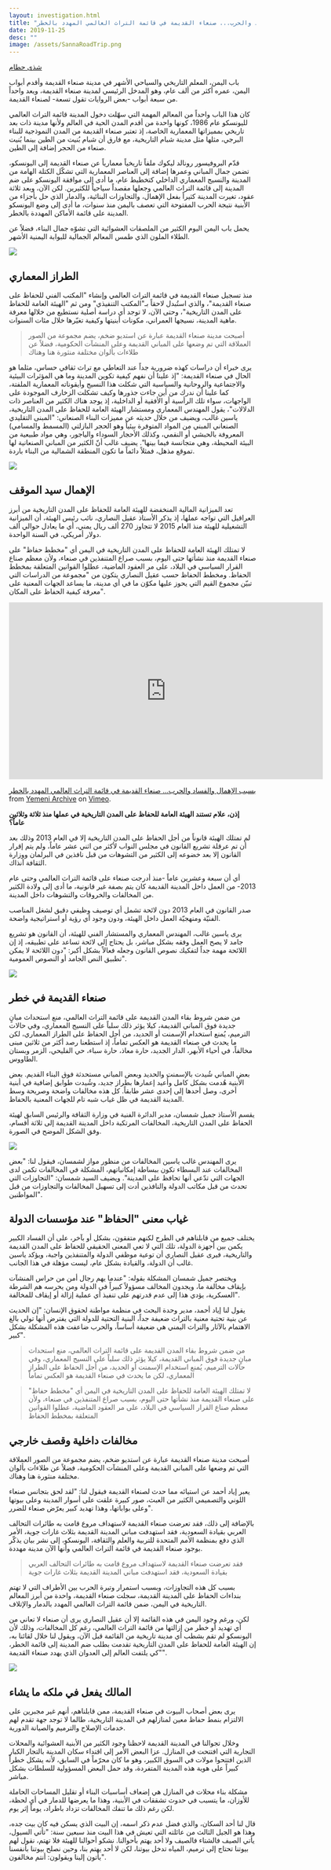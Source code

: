 ```yaml
---
layout: investigation.html
title: "بسبب الإهمال والفساد والحرب... صنعاء القديمة في قائمة التراث العالمي المهدد بالخطر"
date: 2019-11-25
desc: ""
image: /assets/SannaRoadTrip.png
---
```


[شذى حطام](https://twitter.com/Shada91Hottam)

باب اليمن، المعلم التاريخي والسياحي الأشهر في مدينة صنعاء القديمة وأقدم أبواب اليمن، عمره أكثر من ألف عام، وهو المدخل الرئيسي لمدينة
صنعاء القديمة، ويعد واحداً من سبعة أبواب -بعض الروايات تقول تسعة- لصنعاء القديمة.  

كان هذا الباب واحداً من المعالم المهمة التي سهّلت دخول المدينة قائمة التراث العالمي لليونسكو عام 1986، كونها واحدة من أقدم المدن الحية في العالم ولأنها مدينة ذات بعد تاريخي بمميزاتها المعمارية الخاصة، إذ تعتبر صنعاء القديمة من المدن النموذجية للبناء البرجي، مثلها مثل مدينة شبام التاريخية، مع فارق أن شبام بُنيت من الطين بينما بُنيت صنعاء من الحجر إضافة إلى الطين.

قدّم البروفيسور رونالد ليكوك ملفاً تاريخياً معمارياً عن صنعاء القديمة إلى اليونسكو، تضمن جمال المباني وعمرها إضافة إلى العناصر المعمارية التي تشكّل الكتلة الهامة من المدينة والنسيج المعماري الداخلي كتخطيط عام، ما أدى إلى موافقة اليونسكو على ضم المدينة إلى قائمة التراث العالمي وجعلها مقصداً سياحياً للكثيرين. لكن الآن، وبعد ثلاثة عقود، تغيرت المدينة كثيراً بفعل الإهمال، والتجاوزات البنائية، والدمار الذي حل بأجزاء من الأبنية نتيجة الحرب المفتوحة التي تعصف باليمن منذ سنوات، ما أدى إلى وضع اليونسكو المدينة على قائمة الأماكن المهددة بالخطر.

يحمل باب اليمن اليوم الكثير من الملصقات العشوائية التي تشوّه جمال البناء، فضلاً عن الطلاء الملون الذي طمس المعالم الجمالية للبوابة اليمنية الأشهر.

![](/assets/Picture1_572507.png)

## الطراز المعماري

منذ تسجيل صنعاء القديمة في قائمة التراث العالمي وإنشاء "المكتب الفني للحفاظ على صنعاء القديمة"، والذي استُبدل لاحقاً بـ"المكتب التنفيذي" ومن ثم "الهيئة العامة للحفاظ على المدن التاريخية"، وحتى الآن، لا توجد أي دراسة أصلية نستطيع من خلالها معرفة ماهية المدينة، نسيجها العمراني، مكونات أبنيتها وكيفية تغيّرها خلال مئات السنوات.

> أصبحت مدينة صنعاء القديمة عبارة عن استديو ضخم، يضم مجموعة من الصور العملاقة التي تم وضعها على المباني القديمة وعلى المنشآت الحكومية، فضلاً عن طلاءات بألوان مختلفة منثورة هنا وهناك

يرى خبراء أن دراسات كهذه ضرورية جداً عند التعاطي مع تراث ثقافي حساس، مثلما هو الحال في صنعاء القديمة: "إذ علينا أن نفهم كيفية تكوين المدينة وما هي المؤثرات البيئية والاجتماعية والروحانية والسياسية التي شكلت هذا النسيج وأيقوناته المعمارية الملفتة، كما علينا أن ندرك من أين جاءت جذورها وكيف تشكلت الزخارف الموجودة على الواجهات، سواء تلك الرأسية أو الأفقية أو الداخلية، إذ يوجد هناك الكثير من العناصر ذات الدلالات"، يقول المهندس المعماري ومستشار الهيئة العامة للحفاظ على المدن التاريخية، ياسين غالب، ويضيف من خلال حديثه عن مميزات البناء الصنعاني: "المبنى التقليدي الصنعاني المبني من المواد المتوفرة بيئياً وهو الحجر البازلتي (المسمط والمسامي) المعروفة بالحبشي أو النقمي، وكذلك الأحجار السوداء والياجور، وهي مواد طبيعية من البيئة المحيطة، وهي متجانسة فيما بينها". يضيف غالب أنّ الكثير من المباني الصنعانية لها تموقع مذهل، فمثلاً دائماً ما تكون المنطقة الشمالية من البناء باردة.

![](/assets/Picture2_638587.png)

## الإهمال سيد الموقف

تعد الميزانية المالية المنخفضة للهيئة العامة للحفاظ على المدن التاريخية من أبرز العراقيل التي تواجه عملها، إذ يذكر الأستاذ عقيل النصاري، نائب رئيس الهيئة، أن الميزانية التشغيلية للهيئة منذ العام 2015 لا تتجاوز 270 ألف ريال يمني، أي ما يعادل حوالي ألف دولار أمريكي، في السنة الواحدة.

لا تمتلك الهيئة العامة للحفاظ على المدن التاريخية في اليمن أي "مخطط حفاظ" على صنعاء القديمة منذ نشأتها حتى اليوم، بسبب صراع المتنفذين في صنعاء، ولأن معظم صناع القرار السياسي في البلاد، على مر العقود الماضية، عطلوا القوانين المتعلقة بمخطط الحفاظ. ومخطط الحفاظ حسب عقيل النصاري يتكون من "مجموعة من الدراسات التي تبيّن مجموع القيم التي يحوز عليها مكوّن ما في أي مدينة، ما يساعد الجهات المعنية على معرفة كيفية الحفاظ على المكان".

<iframe src="https://player.vimeo.com/video/375149062" width="640" height="360" frameborder="0" allow="autoplay; fullscreen" allowfullscreen></iframe>
<p><a href="https://vimeo.com/375149062">بسبب الإهمال والفساد والحرب... صنعاء القديمة في قائمة التراث العالمي المهدد بالخطر</a> from <a href="https://vimeo.com/user101279954">Yemeni Archive</a> on <a href="https://vimeo.com">Vimeo</a>.</p>


**إذن، علام تستند الهيئة العامة للحفاظ على المدن التاريخية في عملها منذ ثلاثة وثلاثين عاماً؟**

لم تمتلك الهيئة قانوناً من أجل الحفاظ على المدن التاريخية إلا في العام 2013 وذلك بعد أن تم عرقلة تشريع القانون في مجلس النواب لأكثر من اثني عشر عاماً، ولم يتم إقرار القانون إلا بعد خضوعه إلى الكثير من التشوهات من قبل نافذين في البرلمان ووزارة الثقافة آنذاك.

أي أن سبعة وعشرين عاماً -منذ أدرجت صنعاء على قائمة التراث العالمي وحتى عام 2013- من العمل داخل المدينة القديمة كان يتم بصفة غير قانونية، ما أدى إلى ولادة الكثير من المخالفات والخروقات والتشوهات داخل المدينة.

صدر القانون في العام 2013 دون لائحة تشمل أي توصيف وظيفي دقيق لشغل المناصب الفنيّة ومنهجيّة العمل داخل الهيئة، ودون وجود أي رؤية أو استراتيجية واضحة.

يرى ياسين غالب، المهندس المعماري والمستشار الفني للهيئة، أن القانون هو تشريع جامد لا يصح العمل وفقه بشكل مباشر، بل يحتاج إلى لائحة تساعد على تطبيقه، إذ إن اللائحة مهمة جداً لتفكيك نصوص القانون وجعله فعالاً بشكل أكبر: "دون اللائحة لا يمكن تطبيق النص الجامد أو النصوص العمومية".

![](/assets/Picture3_295802.png)

## صنعاء القديمة في خطر

من ضمن شروط بقاء المدن القديمة على قائمة التراث العالمي، منع استحداث مبانٍ جديدة فوق المباني القديمة، كيلا يؤثر ذلك سلباً على النسيج المعماري، وفي حالات الترميم، يُمنع استخدام الإسمنت أو الحديد، من أجل الحفاظ على الطراز المعماري، لكن ما يحدث في صنعاء القديمة هو العكس تماماً، إذ استطعنا رصد أكثر من ثلاثين مبنى مخالفاً، في أحياء الأبهر، الدار الجديد، حارة معاذ، حارة سباء، حي الفليحي، الزمر وبستان الطاووس.

بعض المباني شُيدت بالإسمنت والحديد وبعض المباني مستحدثة فوق البناء القديم. بعض الأبنية هُدمت بشكل كامل وأُعيد إعمارها بطراز جديد، وشُيدت طوابق إضافية في أبنية أخرى، وصل أحدها إلى إحدى عشر طابقاً. كل هذه مخالفات واضحة وصريحة وسط المدينة القديمة في ظل غياب شبه تام للجهات المعنية بالحفاظ.

يقسم الأستاذ جميل شمسان، مدير الدائرة الفنية في وزارة الثقافة والرئيس السابق لهيئة الحفاظ على المدن التاريخية، المخالفات المرتكبة داخل المدينة القديمة إلى ثلاثة أقسام، وفق الشكل الموضح في الصورة.

![](/assets/Picture4_702853.png)

يرى المهندس غالب ياسين المخالفات من منظور مواز لشمسان، فيقول لنا: "بعض المخالفات عند البسطاء تكون ببساطة إمكانياتهم، المشكلة في المخالفات تكمن لدى الجهات التي تدّعي أنها تحافظ على المدينة". ويضيف السيد شمسان: "التجاوزات التي تحدث من قبل مكاتب الدولة والنافذين أدت إلى تسهيل المخالفات والتجاوزات من قبل المواطنين".

## غياب معنى "الحفاظ" عند مؤسسات الدولة

يختلف جميع من قابلناهم في الطرح لكنهم متفقون، بشكل أو بآخر، على أن الفساد الكبير يكمن بين أجهزة الدولة، تلك التي لا تعي المعنى الحقيقي للحفاظ على المدن القديمة والتاريخية، فيرى عقيل النصاري أن توعية موظفي الدولة والمتنفذين واجبة، ويؤكد ياسين غالب أن الدولة، والقيادة بشكل عام، ليست مؤهلة في هذا الجانب.

ويختصر جميل شمسان المشكلة بقوله: "عندما يهم رجال أمن من حراس المنشآت بإيقاف مخالفة ما، ويجدون المخالف مسؤولاً كبيراً في الدولة ومن يحرسه هم الشرطة العسكرية، يؤدي هذا إلى عدم قدرتهم على تنفيذ أي عملية إزالة أو إيقاف للمخالفة".

يقول لنا إياد أحمد، مدير وحدة البحث في منظمة مواطنة لحقوق الإنسان: "إن الحديث عن بنية تحتية معنية بالتراث ضعيفة جداً، البنية التحتية للدولة التي يفترض أنها تولي بالغ الاهتمام بالآثار والتراث اليمني هي ضعيفة أساساً، والحرب ضاعفت هذه المشكلة بشكل كبير".

> من ضمن شروط بقاء المدن القديمة على قائمة التراث العالمي، منع استحداث مبانٍ جديدة فوق المباني القديمة، كيلا يؤثر ذلك سلباً على النسيج المعماري، وفي حالات الترميم، يُمنع استخدام الإسمنت أو الحديد، من أجل الحفاظ على الطراز المعماري، لكن ما يحدث في صنعاء القديمة هو العكس تماماً

> لا تمتلك الهيئة العامة للحفاظ على المدن التاريخية في اليمن أي "مخطط حفاظ" على صنعاء القديمة منذ نشأتها حتى اليوم، بسبب صراع المتنفذين في صنعاء، ولأن معظم صناع القرار السياسي في البلاد، على مر العقود الماضية، عطلوا القوانين المتعلقة بمخطط الحفاظ

## مخالفات داخلية وقصف خارجي

أصبحت مدينة صنعاء القديمة عبارة عن استديو ضخم، يضم مجموعة من الصور العملاقة التي تم وضعها على المباني القديمة وعلى المنشآت الحكومية، فضلاً عن طلاءات بألوان مختلفة منثورة هنا وهناك.

يعبر إياد أحمد عن استيائه مما حدث لصنعاء القديمة فيقول لنا: "لقد لحق بتجانس صنعاء اللوني والتصميمي الكثير من العبث، صور كبيرة علقت على أسوار المدينة وعلى بيوتها وعلى بواباتها، وهذا تهديد كبير يعرّض صنعاء للضرر".

بالإضافة إلى ذلك، فقد تعرضت صنعاء القديمة لاستهداف مروع قامت به طائرات التحالف العربي بقيادة السعودية، فقد استهدفت مباني المدينة القديمة بثلاث غارات جوية، الأمر الذي دفع بمنظمة الأمم المتحدة للتربية والعلم والثقافة، اليونسكو، إلى نشر بيان يذكّر بوجود صنعاء القديمة في قائمة التراث العالمي وأنها الآن مدينة مهددة.

> فقد تعرضت صنعاء القديمة لاستهداف مروع قامت به طائرات التحالف العربي بقيادة السعودية، فقد استهدفت مباني المدينة القديمة بثلاث غارات جوية

بسبب كل هذه التجاوزات، وبسبب استمرار وتيرة الحرب بين الأطراف التي لا تهتم بنداءات الحفاظ على المدينة القديمة، سجلت صنعاء القديمة، واحدة من أبرز المعالم التاريخية في اليمن، ضمن قائمة التراث العالمي المهدد بالدمار والإتلاف.

لكن، ورغم وجود اليمن في هذه القائمة إلا أن عقيل النصاري يرى أن صنعاء لا تعاني من أي تهديد أو خطر من إزالتها من قائمة التراث العالمي، رغم كل المخالفات، وذلك لأن اليونسكو لم تقم بشطب أي مدينة تاريخية من القائمة قبل الآن، ويقول لنا خلال لقائنا به، إن الهيئة العامة للحفاظ على المدن التاريخية تقدمت بطلب ضم المدينة إلى قائمة الخطر، "كي يلتفت العالم إلى العدوان الذي يهدد صنعاء القديمة".

![](/assets/Picture5_529805.png)

## المالك يفعل في ملكه ما يشاء

يرى بعض أصحاب البيوت في صنعاء القديمة، ممن قابلناهم، أنهم غير مجبرين على الالتزام بنمط حفاظ معين لمنازلهم في المدينة التاريخية، طالما لا توجد جهة تقدم لهم خدمات الإصلاح والترميم والصيانة الدورية.

وخلال تجوالنا في المدينة القديمة لاحظنا وجود الكثير من الأبنية العشوائية والمحلات التجارية التي افتتحت في المنازل. عزا البعض الأمر إلى اقتداء سكان المدينة بالتجار الكبار الذين افتتحوا مولات في السوق الكبير، وهو ما كان محرّماً في السابق، لأنه يشكل خطراً كبيراً على هوية هذه المدينة المتفردة، وقد حمل البعض المسؤولية للسلطات بشكل مباشر.

مشكلة بناء محلات في المنازل هي إضعاف أساسيات البناء أو تقليل المساحات الحاملة للأوزان، ما يتسبب في حدوث تشققات في الأبنية، وهذا ما يعرضها للدمار في أي لحظة، لكن رغم ذلك ما تنفك المخالفات تزداد باطراد، يوماً إثر يوم.

قال لنا أحد السكان، والذي فضل عدم ذكر اسمه، إن البيت الذي يسكن فيه كان بيت جده، وهذا هو الجيل الثالث من عائلته التي تعيش في هذا البيت منذ سبعين سنة: "تأتي السيول، يأتي الصيف فالشتاء فالصيف ولا أحد يهتم بأحوالنا. نشكو أحوالنا للهيئة فلا تهتم، نقول لهم بيوتنا تحتاج إلى ترميم، المياه تدخل بيوتنا، لكن لا أحد يهتم بنا، وحين نصلح بيوتنا بأنفسنا يأتون إلينا ويقولون: أنتم مخالفون".
